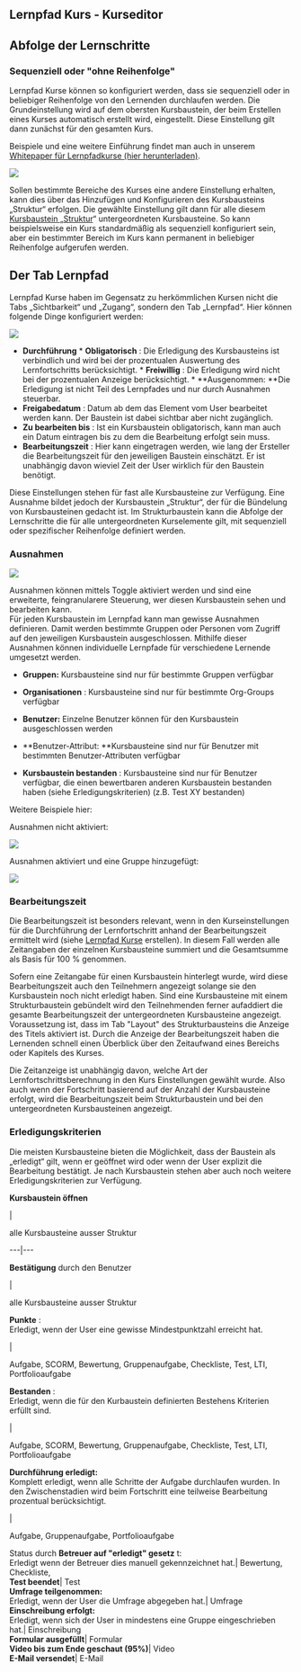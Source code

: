 ## Lernpfad Kurs - Kurseditor

## Abfolge der Lernschritte

### Sequenziell oder "ohne Reihenfolge"

Lernpfad Kurse können so konfiguriert werden, dass sie sequenziell oder in
beliebiger Reihenfolge von den Lernenden durchlaufen werden. Die
Grundeinstellung wird auf dem obersten Kursbaustein, der beim Erstellen eines
Kurses automatisch erstellt wird, eingestellt. Diese Einstellung gilt dann
zunächst für den gesamten Kurs.

Beispiele und eine weitere Einführung findet man auch in unserem [Whitepaper
für Lernpfadkurse (hier
herunterladen)](assets/Whitepaper_Lernpfadkurse_final.pdf).

![](assets/Lernpfad_sequenziell.png)

Sollen bestimmte Bereiche des Kurses eine andere Einstellung erhalten, kann
dies über das Hinzufügen und Konfigurieren des Kursbausteins „Struktur“
erfolgen. Die gewählte Einstellung gilt dann für alle diesem [Kursbaustein
„Struktur](../../pages/viewpage.action%EF%B9%96pageId=108593217.html)“
untergeordneten Kursbausteine. So kann beispielsweise ein Kurs standardmäßig
als sequenziell konfiguriert sein, aber ein bestimmter Bereich im Kurs kann
permanent in beliebiger Reihenfolge aufgerufen werden.

## Der Tab Lernpfad

Lernpfad Kurse haben im Gegensatz zu herkömmlichen Kursen nicht die Tabs
„Sichtbarkeit“ und „Zugang“, sondern den Tab „Lernpfad“. Hier können folgende
Dinge konfiguriert werden:

![](assets/Lernpfad_tab16.png)

  *  **Durchführung**
    *  **Obligatorisch** : Die Erledigung des Kursbausteins ist verbindlich und wird bei der prozentualen Auswertung des Lernfortschritts berücksichtigt.
    *  **Freiwillig** : Die Erledigung wird nicht bei der prozentualen Anzeige berücksichtigt.
    *  **Ausgenommen:  **Die Erledigung ist nicht Teil des Lernpfades und nur durch Ausnahmen steuerbar.
  *  **Freigabedatum** : Datum ab dem das Element vom User bearbeitet werden kann. Der Baustein ist dabei sichtbar aber nicht zugänglich.
  *  **Zu bearbeiten bis** : Ist ein Kursbaustein obligatorisch, kann man auch ein Datum eintragen bis zu dem die Bearbeitung erfolgt sein muss.
  *  **Bearbeitungszeit** : Hier kann eingetragen werden, wie lang der Ersteller die Bearbeitungszeit für den jeweiligen Baustein einschätzt. Er ist unabhängig davon wieviel Zeit der User wirklich für den Baustein benötigt.

Diese Einstellungen stehen für fast alle Kursbausteine zur Verfügung. Eine
Ausnahme bildet jedoch der Kursbaustein „Struktur“, der für die Bündelung von
Kursbausteinen gedacht ist.  Im Strukturbaustein kann die Abfolge der
Lernschritte die für alle untergeordneten Kurselemente gilt, mit sequenziell
oder spezifischer Reihenfolge definiert werden.

### Ausnahmen

![](assets/image2021-12-8_15-7-31.png)

Ausnahmen können mittels Toggle aktiviert werden und sind eine erweiterte,
feingranularere Steuerung, wer diesen Kursbaustein sehen und bearbeiten kann.  
Für jeden Kursbaustein im Lernpfad kann man gewisse Ausnahmen definieren.
Damit werden bestimmte Gruppen oder Personen vom Zugriff auf den jeweiligen
Kursbaustein ausgeschlossen. Mithilfe dieser Ausnahmen können individuelle
Lernpfade für verschiedene Lernende umgesetzt werden.

  *  **Gruppen:**  Kursbausteine sind nur für bestimmte Gruppen verfügbar 

  * **Organisationen** : Kursbausteine sind nur für bestimmte Org-Groups verfügbar 

  * **Benutzer:**  Einzelne Benutzer können für den Kursbaustein ausgeschlossen werden 

  * **Benutzer-Attribut:  **Kursbausteine sind nur für Benutzer mit bestimmten Benutzer-Attributen verfügbar 

  * **Kursbaustein bestanden** : Kursbausteine sind nur für Benutzer verfügbar, die einen bewertbaren anderen Kursbaustein bestanden haben (siehe Erledigungskriterien) (z.B. Test XY bestanden)

  

 Weitere Beispiele hier:

Ausnahmen nicht aktiviert:

![](assets/image2021-12-8_15-8-39.png)

  

Ausnahmen aktiviert und eine Gruppe hinzugefügt:

![](assets/image2021-12-13_13-41-2.png)

  

### Bearbeitungszeit

Die Bearbeitungszeit ist besonders relevant, wenn in den Kurseinstellungen für
die Durchführung der Lernfortschritt anhand der Bearbeitungszeit ermittelt
wird (siehe [Lernpfad Kurse](Lernpfad+Kurse+erstellen.html) erstellen). In
diesem Fall werden alle Zeitangaben der einzelnen Kursbausteine summiert und
die Gesamtsumme als Basis für 100 % genommen.

Sofern eine Zeitangabe für einen Kursbaustein hinterlegt wurde, wird diese
Bearbeitungszeit auch den Teilnehmern angezeigt solange sie den Kursbaustein
noch nicht erledigt haben. Sind eine Kursbausteine mit einem Strukturbaustein
gebündelt wird den Teilnehmenden ferner aufaddiert die gesamte
Bearbeitungszeit der untergeordneten Kursbausteine angezeigt. Voraussetzung
ist, dass im Tab "Layout" des Strukturbausteins die Anzeige des Titels
aktiviert ist. Durch die Anzeige der Bearbeitungszeit haben die Lernenden
schnell einen Überblick über den Zeitaufwand eines Bereichs oder Kapitels des
Kurses.

Die Zeitanzeige ist unabhängig davon, welche Art der
Lernfortschrittsberechnung in den Kurs Einstellungen gewählt wurde. Also auch
wenn der Fortschritt basierend auf der Anzahl der Kursbausteine erfolgt, wird
die Bearbeitungszeit beim Strukturbaustein und bei den untergeordneten
Kursbausteinen angezeigt.

### Erledigungskriterien

Die meisten Kursbausteine bieten die Möglichkeit, dass der Baustein als
„erledigt“ gilt, wenn er geöffnet wird oder wenn der User explizit die
Bearbeitung bestätigt. Je nach Kursbaustein stehen aber auch noch weitere
Erledigungskriterien zur Verfügung.

 **Kursbaustein öffnen**

|

alle Kursbausteine ausser Struktur  
  
---|---  
  
 **Bestätigung** durch den Benutzer

|

alle Kursbausteine ausser Struktur  
  
 **Punkte** :  
Erledigt, wenn der User eine gewisse Mindestpunktzahl erreicht hat.

|

Aufgabe, SCORM, Bewertung, Gruppenaufgabe, Checkliste, Test, LTI,
Portfolioaufgabe  
  
 **Bestanden** :  
Erledigt, wenn die für den Kurbaustein definierten Bestehens Kriterien erfüllt
sind.

|

Aufgabe, SCORM, Bewertung, Gruppenaufgabe, Checkliste, Test, LTI,
Portfolioaufgabe  
  
 **Durchführung erledigt:**  
Komplett erledigt, wenn alle Schritte der Aufgabe durchlaufen wurden. In den
Zwischenstadien wird beim Fortschritt eine teilweise Bearbeitung prozentual
berücksichtigt.

|

Aufgabe, Gruppenaufgabe, Portfolioaufgabe  
  
Status durch **Betreuer auf "erledigt" gesetz** t:  
Erledigt wenn der Betreuer dies manuell gekennzeichnet hat.| Bewertung,
Checkliste,  
 **Test beendet**|  Test  
 **Umfrage teilgenommen:**  
Erledigt, wenn der User die Umfrage abgegeben hat.| Umfrage  
 **Einschreibung erfolgt:**  
Erledigt, wenn sich der User in mindestens eine Gruppe eingeschrieben hat.|
Einschreibung  
 **Formular ausgefüllt**|  Formular  
 **Video bis zum Ende geschaut (95%)**|  Video  
 **E-Mail versendet**|  E-Mail

